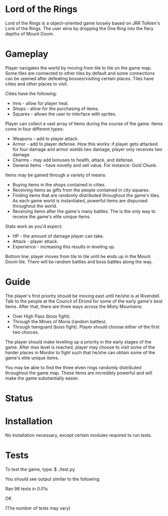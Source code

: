 Lord of the Rings
=======

Lord of the Rings is a object-oriented game loosely based on JRR Tolkien's Lord of the Rings. The user wins by dropping the One Ring into the fiery depths of Mount Doom. 

Gameplay
=======

Player navigates the world by moving from tile to tile on the game map. Some tiles are connected to other tiles by default and some connections can be opened after defeating bosses/visiting certain places. Tiles have cities and other places to visit.

Cities have the following:
* Inns - allow for player heal.
* Shops - allow for the purchasing of items.
* Squares - allows the user to interface with sprites.

Player can collect a vast array of items during the course of the game. Items come in four different types:
* Weapons - add to player attack.
* Armor - add to player defense. How this works: if player gets attacked for four damage and armor wields two damage, player only receives two damage.
* Charms - may add bonuses to health, attack, and defense.
* General items - have novelty and sell value. For instance: Gold Chunk.

Items may be gained through a variety of means:
* Buying items in the shops contained in cities.
* Receiving items as gifts from the people contained in city squares.
* Finding items that are randomly distributed throughout the game's tiles. As each game world is instantiated, powerful items are dispursed throughout the world.
* Receiving items after the game's many battles. The is the only way to receive the game's elite unique items.

Stats work as you'd expect:
* HP - the amount of damage player can take.
* Attack - player attack.
* Experience - increasing this results in leveling up.

Bottom line: player moves from tile to tile until he ends up in the Mount Doom tile. There will be random battles and boss battles along the way.

Guide 
=======

The player's first priority should be moving east until he/she is at Rivendell. Talk to the people at the Council of Elrond for some of the early game's best items. After that, there are three ways across the Misty Mountains: 
* Over High Pass (boss fight).
* Through the Mines of Moria (random battles).
* Through Isenguard (boss fight).
Player should choose either of the first two choices.

The player should make levelling up a priority in the early stages of the game. After max level is reached, player may choose to visit some of the harder places in Mordor to fight such that he/she can obtain some of the game's elite unique items.

You may be able to find the three elven rings randomly distributed throughout the game map. These items are incredibly powerful and will make the game substantially easier.

Status
=======


Installation
=======

No installation necessary, except certain modules required to run tests.

Tests
=======

To test the game, type:
$ ./test.py

You should see output similar to the following:

Ran 98 tests in 0.01s
 
OK

(The number of tests may vary)
